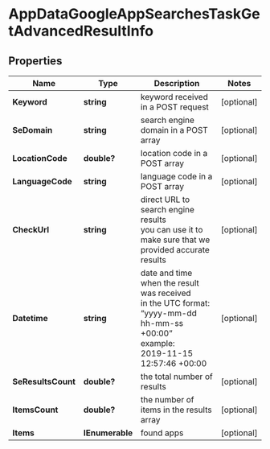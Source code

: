 # AppDataGoogleAppSearchesTaskGetAdvancedResultInfo


## Properties

| Name | Type | Description | Notes |
|------------ | ------------- | ------------- | -------------|
**Keyword** | **string** | keyword received in a POST request |[optional]|
**SeDomain** | **string** | search engine domain in a POST array |[optional]|
**LocationCode** | **double?** | location code in a POST array |[optional]|
**LanguageCode** | **string** | language code in a POST array |[optional]|
**CheckUrl** | **string** | direct URL to search engine results<br>you can use it to make sure that we provided accurate results |[optional]|
**Datetime** | **string** | date and time when the result was received<br>in the UTC format: “yyyy-mm-dd hh-mm-ss +00:00”<br>example:<br>2019-11-15 12:57:46 +00:00 |[optional]|
**SeResultsCount** | **double?** | the total number of results |[optional]|
**ItemsCount** | **double?** | the number of items in the results array |[optional]|
**Items** | **IEnumerable<BaseAppDataSerpElementItem>** | found apps |[optional]|